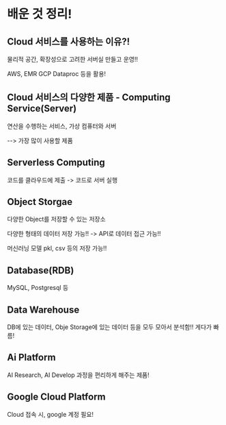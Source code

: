 # 배운 것 정리!

## Cloud 서비스를 사용하는 이유?!

물리적 공간, 확장성으로 고려한 서버실 만들고 운영!!

AWS, EMR GCP Dataproc 등을 활용!

## Cloud 서비스의 다양한 제품 - Computing Service(Server)

연산을 수행하는 서비스, 가상 컴퓨터와 서버

--> 가장 많이 사용할 제품

## Serverless Computing

코드를 클라우드에 제출 -> 코드로 서버 실행

## Object Storgae

다양한 Object를 저장할 수 있는 저장소

다양한 형태의 데이터 저장 가능!! -> API로 데이터 접근 가능!!

머신러닝 모델 pkl, csv 등의 저장 가능!!

## Database(RDB)

MySQL, Postgresql 등

## Data Warehouse

DB에 있는 데이터, Obje Storage에 있는 데이터 등을 모두 모아서 분석함!! 게다가 빠름!

## Ai Platform

AI Research, AI Develop 과정을 편리하게 해주는 제품!

## Google Cloud Platform

Cloud 접속 시, google 계정 필요!




